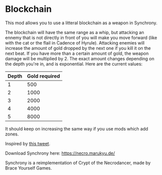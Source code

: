 # Blockchain

This mod allows you to use a litteral blockchain as a weapon in Synchrony.

The blockchain will have the same range as a whip, but attacking an ennemy
that is not directly in front of you will make you move forward (like with
the cat or the flail in Cadence of Hyrule).
Attacking enemies will increase the amount of gold dropped by the next one
if you kill it on the next beat.
If you have more than a certain amount of gold, the weapon damage will be multiplied
by 2. The exact amount changes depending on the depth you're in, and is exponential.
Here are the current values:

| Depth | Gold required |
|-------|---------------|
|     1 |           500 |
|     2 |          1000 |
|     3 |          2000 |
|     4 |          4000 |
|     5 |          8000 |

It should keep on increasing the same way if you use mods which add zones.

Inspired by [this tweet](https://twitter.com/NecroDancerGame/status/1457856904084922372).

Download Synchrony here: https://necro.marukyu.de/

Synchrony is a reimplementation of Crypt of the Necrodancer, made by Brace Yourself Games.

